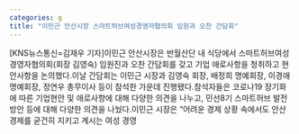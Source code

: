 ```yaml
---
categories: g
title: "이민근 안산시장 스마트허브여성경영자협의회 임원과 오찬 간담회"
---
```

[KNS뉴스통신=김재우 기자]이민근 안산시장은 반월산단 내 식당에서 스마트허브여성경영자협의회(회장 김영숙) 임원진과 오찬 간담회를 갖고 기업 애로사항을 청취하고 현안사항을 논의했다.이날 간담회는 이민근 시장과 김영숙 회장, 배정희 명예회장, 이경애 명예회장, 정연우 총무이사 등이 참석한 가운데 진행됐다.참석자들은 코로나19 장기화에 따른 기업현안 및 애로사항에 대해 다양한 의견을 나누고, 민선8기 스마트허브 발전방안 등에 대해 다양한 의견을 나눴다.이민근 시장은 “어려운 경제 상황 속에서도 안산경제를 굳건히 지키고 계시는 여성 경영